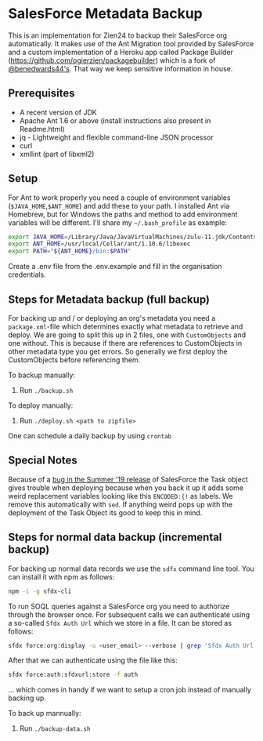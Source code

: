 # SalesForce Metadata Backup

This is an implementation for Zien24 to backup their SalesForce org automatically.
It makes use of the Ant Migration tool provided by SalesForce and a custom implementation of a Heroku app called Package 
Builder (https://github.com/ogierzien/packagebuilder) which is a fork of [@benedwards44's](https://github.com/benedwards44/packagebuilder).
That way we keep sensitive information in house.

## Prerequisites

- A recent version of JDK
- Apache Ant 1.6 or above (install instructions also present in Readme.html)
- jq - Lightweight and flexible command-line JSON processor
- curl
- xmllint (part of libxml2)

## Setup

For Ant to work properly you need a couple of environment variables (`$JAVA_HOME`,`$ANT_HOME`) and add these to your
path. I installed Ant via Homebrew, but for Windows the paths and method to add environment variables will be different. 
I'll share my `~/.bash_profile` as example:
```bash
export JAVA_HOME=/Library/Java/JavaVirtualMachines/zulu-11.jdk/Contents/Home
export ANT_HOME=/usr/local/Cellar/ant/1.10.6/libexec
export PATH="${ANT_HOME}/bin:$PATH"
```
Create a .env file from the .env.example and fill in the organisation credentials.

## Steps for Metadata backup (full backup)

For backing up and / or deploying an org's metadata you need a `package.xml`-file which determines exactly what metadata 
to retrieve and deploy. We are going to split this up in 2 files, one with `CustomObjects` and one without.
This is because if there are references to CustomObjects in other metadata type you get errors.
So generally we first deploy the CustomObjects before referencing them.

To backup manually:
1. Run `./backup.sh`

To deploy manually:
1. Run `./deploy.sh <path to zipfile>`

One can schedule a daily backup by using `crontab`

## Special Notes

Because of a [bug in the Summer '19 release](https://salesforce.stackexchange.com/questions/266416/is-anyone-getting-deployment-issues-with-task-object-new-list-views-from-46-cau) of SalesForce the Task object gives trouble when deploying because when you 
back it up it adds some weird replacement variables looking like this `ENCODED:{!` as labels. We remove this 
automatically with `sed`. If anything weird pops up with the deployment of the Task Object its good to keep this in mind.

## Steps for normal data backup (incremental backup)

For backing up normal data records we use the `sdfx` command line tool. You can install it with npm as follows: 
```bash
npm -i -g sfdx-cli
```
To run SOQL queries against a SalesForce org you need to authorize through the browser once.
For subsequent calls we can authenticate using a so-called `Sfdx Auth Url` which we store in a file.
It can be stored as follows: 
```bash
sfdx force:org:display -u <user_email> --verbose | grep 'Sfdx Auth Url' | awk '{print $4}' > auth
```
After that we can authenticate using the file like this:
```bash
sfdx force:auth:sfdxurl:store -f auth
```
... which comes in handy if we want to setup a cron job instead of manually backing up.

To back up mannually:
1. Run `./backup-data.sh`